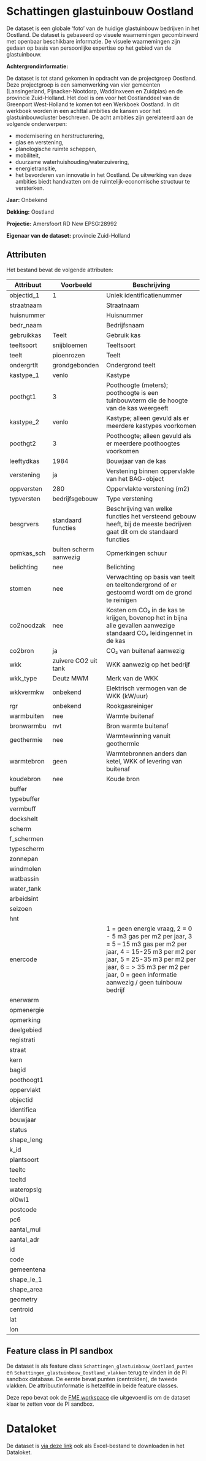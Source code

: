 
# Schattingen glastuinbouw Oostland

De dataset is een globale ‘foto’ van de huidige glastuinbouw bedrijven in het Oostland. De dataset is gebaseerd op visuele waarnemingen gecombineerd met openbaar beschikbare informatie. De visuele waarnemingen zijn gedaan op basis van persoonlijke expertise op het gebied van de glastuinbouw.  

**Achtergrondinformatie:**

De dataset is tot stand gekomen in opdracht van de projectgroep Oostland. Deze projectgroep is een samenwerking van vier gemeenten (Lansingerland, Pijnacker-Nootdorp, Waddinxveen en Zuidplas) en de provincie Zuid-Holland. Het doel is om voor het Oostlanddeel van de Greenport West-Holland te komen tot een Werkboek Oostland. In dit werkboek worden in een achttal ambities de kansen voor het glastuinbouwcluster beschreven. De acht ambities zijn gerelateerd aan de volgende onderwerpen: 
* modernisering en herstructurering, 
* glas en verstening, 
* planologische ruimte scheppen, 
* mobiliteit, 
* duurzame waterhuishouding/waterzuivering, 
* energietransitie, 
* het bevorderen van innovatie in het Oostland. 
De uitwerking van deze ambities biedt handvatten om de ruimtelijk-economische structuur te versterken.  

**Jaar:** Onbekend

**Dekking:** Oostland

**Projectie:** Amersfoort RD New EPSG:28992

**Eigenaar van de dataset:**  provincie Zuid-Holland

## Attributen

Het bestand bevat de volgende attributen:

| Attribuut          | Voorbeeld | Beschrijving | 
|----------         |-----------|--------------|
|objectid_1	 | 1  | Uniek identificatienummer |
|straatnaam	 |  | Straatnaam |
|huisnummer		 |  | Huisnummer |
|bedr_naam	 |  | Bedrijfsnaam |	
|gebruikkas		 | Teelt  | Gebruik kas |
|teeltsoort		 | snijbloemen | Teeltsoort |
|teelt		 | pioenrozen | Teelt |
|ondergrtlt		 | grondgebonden | Ondergrond teelt |
|kastype_1		 | venlo | Kastype |
|poothgt1		 | 3 | Poothoogte (meters); poothoogte is een tuinbouwterm die de hoogte van de kas weergeeft |
|kastype_2		 | venlo | Kastype; alleen gevuld als er meerdere kastypes voorkomen |
|poothgt2		 | 3 | Poothoogte; alleen gevuld als er meerdere poothoogtes voorkomen |
|leeftydkas		 | 1984 | Bouwjaar van de kas |
|verstening		 | ja | Verstening binnen oppervlakte van het BAG-object |
|oppversten		 | 280 | Oppervlakte verstening (m2) |
|typversten		 | bedrijfsgebouw | Type verstening |
|besgrvers		 | standaard functies | Beschrijving van welke functies het versteend gebouw heeft, bij de meeste bedrijven gaat dit om de standaard functies |
|opmkas_sch		 | buiten scherm aanwezig | Opmerkingen schuur |
|belichting		 | nee | Belichting |
|stomen		 | nee |Verwachting op basis van teelt en teeltondergrond of er gestoomd wordt om de grond te reinigen |
|co2noodzak		 | nee | Kosten om CO₂ in de kas te krijgen, bovenop het in bijna alle gevallen aanwezige standaard CO₂ leidingennet in de kas  |
|co2bron		 | ja | CO₂ van buitenaf aanwezig |
|wkk		 | zuivere CO2 uit tank | WKK aanwezig op het bedrijf |
|wkk_type		 | Deutz  MWM | Merk van de WKK |
|wkkvermkw		 | onbekend | Elektrisch vermogen van de WKK (kW/uur) |
|rgr		 | onbekend | Rookgasreiniger |
|warmbuiten		 | nee | Warmte buitenaf |
|bronwarmbu		 | nvt | Bron warmte buitenaf |
|geothermie		 | nee | Warmtewinning vanuit geothermie |
|warmtebron		 | geen | Warmtebronnen anders dan ketel, WKK of levering van buitenaf |
|koudebron		 | nee | Koude bron |
|buffer		 |  |  |
|typebuffer		 |  |  |
|vermbuff		 |  |  |
|dockshelt		 |  |  |
|scherm		 |  |  |
|f_schermen		 |  |  |
|typescherm		 |  |  |
|zonnepan		 |  |  |
|windmolen		 |  |  |
|watbassin		 |  |  |
|water_tank		 |  |  |
|arbeidsint		 |  |  |
|seizoen		 |  |  |
|hnt		 |  |  |
|enercode		 |  | 1 = geen energie vraag, 2 = 0 - 5 m3 gas per m2 per jaar, 3 = 5 – 15 m3 gas per m2 per jaar, 4 = 15-25 m3 per m2 per jaar, 5 = 25-35 m3 per m2 per jaar, 6 = > 35 m3 per m2 per jaar,  0 = geen informatie aanwezig / geen tuinbouw bedrijf |
|enerwarm		 |  |  |
|opmenergie		 |  |  |
|opmerking		 |  |  |
|deelgebied		 |  |  |
|registrati		 |  |  |
|straat		 |  |  |
|kern		 |  |  |
|bagid		 |  |  |
|poothoogt1		 |  |  |
|oppervlakt		 |  |  |
|objectid		 |  |  |
|identifica		 |  |  |
|bouwjaar		 |  |  |
|status		 |  |  |
|shape_leng		 |  |  |
|k_id		 |  |  |
|plantsoort		 |  |  |
|teeltc		 |  |  |
|teeltd		 |  |  |
|wateropslg		 |  |  |
|ol0wl1		 |  |  |
|postcode		 |  |  |
|pc6		 |  |  |
|aantal_mul		 |  |  |
|aantal_adr		 |  |  |
|id		 |  |  |
|code		 |  |  |
|gemeentena		 |  |  |
|shape_le_1	 |  |  |
|shape_area		 |  |  |
|geometry		 |  |  |
|centroid		 |  |  |
|lat		 |  |  |
|lon	 |  |  |

## Feature class in PI sandbox

De dataset is als feature class `Schattingen_glastuinbouw_Oostland_punten` en `Schattingen_glastuinbouw_Oostland_vlakken` terug te vinden in de PI sandbox database. De eerste bevat punten (centroïden), de tweede vlakken. De attribuutinformatie is hetzelfde in beide feature classes.

Deze repo bevat ook de [FME workspace](schattingen-glastuinbouw-oostland-naar-fgdb.fmw) die uitgevoerd is om de dataset klaar te zetten voor de PI sandbox.

# Dataloket
De dataset is [via deze link](https://xe5f95b82989a4b549abc16a.azurewebsites.net/documenten/10000002315216) ook als Excel-bestand te downloaden in het Dataloket.
